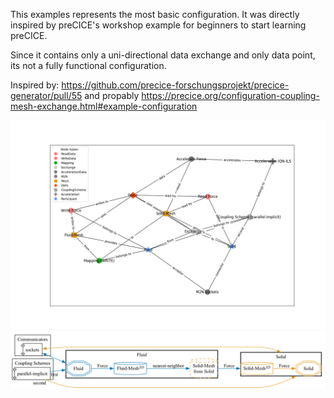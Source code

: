 This examples represents the most basic configuration. It was directly inspired by preCICE's workshop example for beginners to start learning preCICE.

Since it contains only a uni-directional data exchange and only data point, its not a fully functional configuration. 

Inspired by: https://github.com/precice-forschungsprojekt/precice-generator/pull/55 and propably https://precice.org/configuration-coupling-mesh-exchange.html#example-configuration

![](config_graph.png)
![](vis.png)
